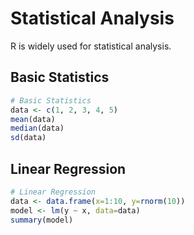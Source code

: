 # Statistical Analysis

R is widely used for statistical analysis.

## Basic Statistics

```r
# Basic Statistics
data <- c(1, 2, 3, 4, 5)
mean(data)
median(data)
sd(data)
```

## Linear Regression

```r
# Linear Regression
data <- data.frame(x=1:10, y=rnorm(10))
model <- lm(y ~ x, data=data)
summary(model)
```
